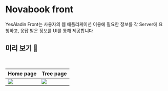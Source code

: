 # Novabook front
YesAladin Front는 사용자의 웹 애플리케이션 이용에 필요한 정보를 각 Server에 요청하고, 응답 받은 정보를 UI를 통해 제공합니다


## 미리 보기 👀
<br>


|Home page|Tree page|
|---|---|
|<img src="https://github.com/user-attachments/assets/4a6cc6db-cc9b-4955-a8ac-2a3776ac160a">|<img src="https://github.com/user-attachments/assets/d5b36ada-e604-4f3b-b17d-45f0da40b9d3">|

